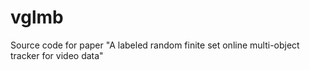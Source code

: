 # vglmb
Source code for paper "A labeled random finite set online multi-object tracker for video data"

